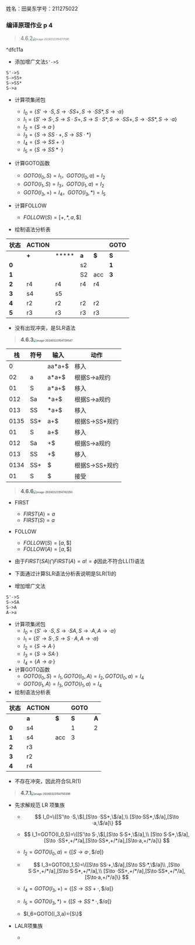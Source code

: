 姓名：田昊东学号：211275022

### 编译原理作业 p 4

> 4.6.2<img src="https://thdlrt.oss-cn-beijing.aliyuncs.com/image-20240323154717091.png" alt="image-20240323154717091" style="zoom:50%;" />

^dfc11a

- 添加增广文法`S'->S`

```
S'->S
S->SS+
S->SS*
S->a
```

- 计算项集闭包
  - $I_0=\{S'\to ·S,S\to ·SS+,S\to ·SS*,S\to ·a\}$
  - $I_1=\{S'\to S·,S\to S·S+,S\to S·S*,S\to ·SS+,S\to ·SS*,S\to ·a\}$
  - $I_2=\{S\to a·\}$
  - $I_3=\{S\to SS·+,S\to SS·*\}$
  - $I_4=\{S\to SS+·\}$
  - $I_5=\{S\to SS*·\}$

- 计算GOTO函数
  - $GOTO(I_0,S)=I_1$，$GOTO(I_0,a)=I_2$
  - $GOTO(I_1,S)=I_3$，$GOTO(I_1,a)=I_2$
  - $GOTO(I_3,+)=I_4$，$GOTO(I_3,*)=I_5$

- 计算FOLLOW
  - $FOLLOW(S)=[+,*,a,\$]$

- 绘制语法分析表

| **状态** | **ACTION** |       |       |       | **GOTO** |
| -------- | ---------- | ----- | ----- | ----- | -------- |
|          | **+**      | ***** | **a** | **$** | **S**    |
| **0**    |            |       | s2    |       | **1**    |
| **1**    |            |       | S2    | acc   | **3**    |
| **2**    | r4         | r4    | r4    | r4    |          |
| **3**    | s4         | s5    |       |       |          |
| **4**    | r2         | r2    | r2    | r2    |          |
| **5**    | r3         | r3    | r3    | r3    |          |

- 没有出现冲突，是SLR语法



> **4.6.3<img src="https://thdlrt.oss-cn-beijing.aliyuncs.com/image-20240323154729547.png" alt="image-20240323154729547" style="zoom:50%;" />**

| 栈   | 符号 | 输入   | 动作           |
| ---- | ---- | ------ | -------------- |
| 0    |      | aa*a+$ | 移入           |
| 02   | a    | a*a+$  | 根据S->a规约   |
| 01   | S    | a*a+$  | 移入           |
| 012  | Sa   | *a+$   | 根据S->a规约   |
| 013  | SS   | *a+$   | 移入           |
| 0135 | SS*  | a+$    | 根据S->SS*规约 |
| 01   | S    | a+$    | 移入           |
| 012  | Sa   | +$     | 根据S->a规约   |
| 013  | SS   | +$     | 移入           |
| 0134 | SS+  | $      | 根据S->SS+规约 |
| 01   | S    | $      | 接受           |



> **4.6.6<img src="https://thdlrt.oss-cn-beijing.aliyuncs.com/image-20240323154742293.png" alt="image-20240323154742293" style="zoom:50%;" />**

- FIRST
  - $FIRST(A)=a$
  - $FIRST(S)=a$

- FOLLOW
  - $FOLLOW(S)=[a,\$]$
  - $FOLLOW(A)=[a,\$]$


- 由于$FIRST(SA)\bigcap FIRST(A)=a!=\phi$因此不符合LL(1)语法
- 下面通过计算SLR语法分析表说明是SLR(1)的

- 增加增广文法

```
S'->S
S->SA
S->A
A->a
```

- 计算项集闭包
  - $I_0=\{S'\to ·S,S\to ·SA,S\to ·A,A\to ·a\}$
  - $I_1=\{S'\to S·,S\to S·A,A\to ·a\}$
  - $I_2=\{S\to A·\}$
  - $I_3=\{S\to SA·\}$
  - $I_4=\{A\to a·\}$
- 计算GOTO函数
  - $GOTO(I_0,S)=I_1,GOTO(I_0,A)=I_2,GOTO(I_0,a)=I_4$
  - $GOTO(I_1,A)=I_3,GOTO(I_1,a)=I_4$
- 绘制语法分析表

| **状态** | **ACTION** |       | GOTO  |       |
| -------- | ---------- | ----- | ----- | ----- |
|          | **a**      | **$** | **S** | **A** |
| **0**    | s4         |       | 1     | 2     |
| **1**    | s4         | acc   | 3     |       |
| **2**    | r3         |       |       |       |
| **3**    | r2         |       |       |       |
| **4**    | r4         |       |       |       |

- 不存在冲突，因此符合SLR(1)



> **4.7.1<img src="https://thdlrt.oss-cn-beijing.aliyuncs.com/image-20240323154750396.png" alt="image-20240323154750396" style="zoom:50%;" />**

- 先求解规范 LR 项集族

  - $$
    I_0=\{[S'\to ·S,\$],[S\to ·SS+,\$/a],\\
    [S\to·SS*,\$/a],[S\to ·a,\$/a]\}
    $$

  - $$
    I_1=GOTO(I_0,S)=\{[S'\to S·,\$],[S\to S·S+,\$/a],\\
    [S\to S·S*,\$/a],[S\to ·SS+,+/*/a],[S\to·SS*,+/*/a],[S\to·a,+/*/a]\}
    $$

  - $I_2=GOTO(I_0,a)=\{[S\to a·,\$/a]\}$

  - $$
    I_3=GOTO(I_1,S)=\{[S\to SS·+,\$/a],[S\to SS·*,\$/a]\\
    ,[S\to S·S+,+/*/a],[S\to S·S*,+/*/a],\\
    [S\to ·SS+,+/*/a],[S\to·SS*,+/*/a],[S\to·a,+/*/a]\}
    $$

  - $I_4=GOTO(I_3,+)=\{[S\to SS+·,\$/a]\}$

  - $I_5=GOTO(I_3,*)=\{[S\to SS*·,\$/a]\}$

  - $I_6=GOTO(I_3,a)=\{S\\}$

- LALR项集族

  - 